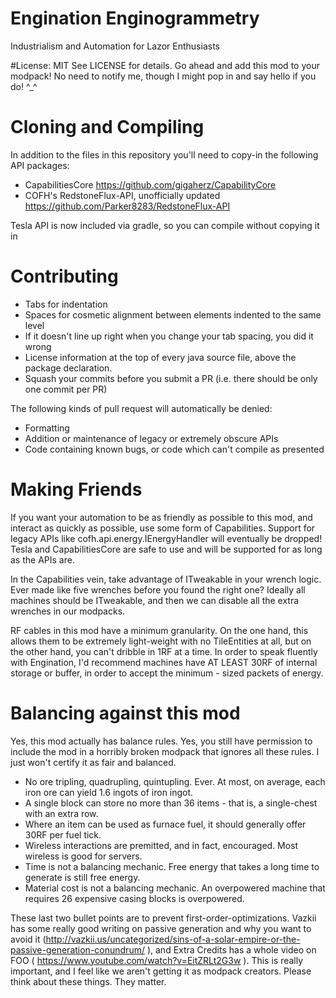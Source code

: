 # Engination Enginogrammetry
Industrialism and Automation for Lazor Enthusiasts

#License: MIT
See LICENSE for details. Go ahead and add this mod to your modpack!
No need to notify me, though I might pop in and say hello if you do! ^_^

# Cloning and Compiling
In addition to the files in this repository you'll need to copy-in the
following API packages:

* CapabilitiesCore https://github.com/gigaherz/CapabilityCore
* COFH's RedstoneFlux-API, unofficially updated
    https://github.com/Parker8283/RedstoneFlux-API

Tesla API is now included via gradle, so you can compile without copying it in

# Contributing
* Tabs for indentation
* Spaces for cosmetic alignment between elements indented to the same level
* If it doesn't line up right when you change your tab spacing, you did it wrong
* License information at the top of every java source file, above the package declaration.
* Squash your commits before you submit a PR (i.e. there should be only one commit per PR)


The following kinds of pull request will automatically be denied:
* Formatting
* Addition or maintenance of legacy or extremely obscure APIs
* Code containing known bugs, or code which can't compile as presented

# Making Friends
If you want your automation to be as friendly as possible to this mod,
and interact as quickly as possible, use some form of Capabilities. Support
for legacy APIs like cofh.api.energy.IEnergyHandler will eventually be
dropped! Tesla and CapabilitiesCore are safe to use and will be supported for
as long as the APIs are.


In the Capabilities vein, take advantage of ITweakable in your wrench logic. Ever
made like five wrenches before you found the right one? Ideally all machines
should be ITweakable, and then we can disable all the extra wrenches in our modpacks.


RF cables in this mod have a minimum granularity. On the one hand, this
allows them to be extremely light-weight with no TileEntities at all,
but on the other hand, you can't dribble in 1RF at a time. In order to
speak fluently with Engination, I'd recommend machines have AT LEAST
30RF of internal storage or buffer, in order to accept the minimum -
sized packets of energy.


# Balancing against this mod
Yes, this mod actually has balance rules. Yes, you still have
permission to include the mod in a horribly broken modpack that ignores
all these rules. I just won't certify it as fair and balanced.
* No ore tripling, quadrupling, quintupling. Ever. At most, on average, each iron ore can yield 1.6 ingots of iron ingot.
* A single block can store no more than 36 items - that is, a single-chest with an extra row.
* Where an item can be used as furnace fuel, it should generally offer 30RF per fuel tick.
* Wireless interactions are premitted, and in fact, encouraged. Most wireless is good for servers.
* Time is not a balancing mechanic. Free energy that takes a long time to generate is still free energy.
* Material cost is not a balancing mechanic. An overpowered machine that requires 26 expensive casing blocks is overpowered.

These last two bullet points are to prevent first-order-optimizations.
Vazkii has some really good writing on passive generation and why you want
to avoid it (http://vazkii.us/uncategorized/sins-of-a-solar-empire-or-the-passive-generation-conundrum/ ),
and Extra Credits has a whole video on FOO ( https://www.youtube.com/watch?v=EitZRLt2G3w ).
This is really important, and I feel like we aren't getting it as modpack
creators. Please think about these things. They matter.
